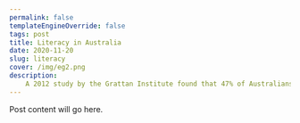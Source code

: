 ```yaml
---
permalink: false
templateEngineOverride: false
tags: post
title: Literacy in Australia
date: 2020-11-20
slug: literacy
cover: /img/eg2.png
description:
    A 2012 study by the Grattan Institute found that 47% of Australians are 'functionally illiterate'. Does the finding hold up?
---
```


Post content will go here.